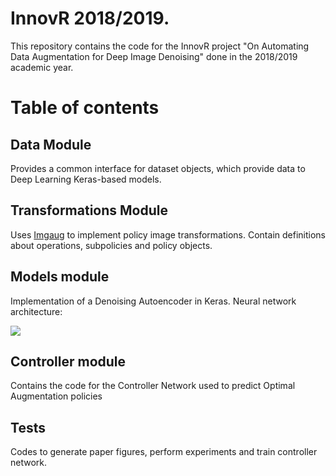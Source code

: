 # InnovR 2018/2019.

This repository contains the code for the InnovR project "On Automating Data Augmentation for Deep Image Denoising" done in the 2018/2019 academic year.

# Table of contents

## Data Module

Provides a common interface for dataset objects, which provide data to Deep Learning Keras-based models.

## Transformations Module

Uses [Imgaug](https://github.com/aleju/imgaug) to implement policy image transformations. Contain definitions about operations, subpolicies and policy objects.

## Models module

Implementation of a Denoising Autoencoder in Keras. Neural network architecture:

![](https://github.com/eddardd/Automatic-Data-Augmentation/blob/master/DAE_Architecture.png)

## Controller module

Contains the code for the Controller Network used to predict Optimal Augmentation policies

## Tests

Codes to generate paper figures, perform experiments and train controller network.
